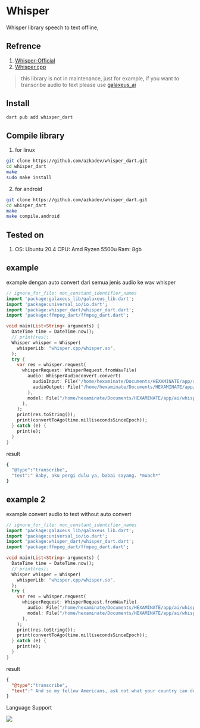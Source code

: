 # Whisper

Whisper library speech to text offline, 

## Refrence
1. [Whisper-Official](https://github.com/openai/whisper)
2. [Whisper.cpp](https://github.com/ggerganov/whisper.cpp)

> this library is not in maintenance, just for example, if you want to transcribe audio to text please use [galaxeus_ai](https://github.com/galaxeus/galaxeus-ai)

## Install

```bash
dart pub add whisper_dart
```

## Compile library

1. for linux
```bash
git clone https://github.com/azkadev/whisper_dart.git
cd whisper_dart
make
sudo make install
```

2. for android
```bash
git clone https://github.com/azkadev/whisper_dart.git
cd whisper_dart
make
make compile.android
```

## Tested on
1. OS: Ubuntu 20.4
   CPU: Amd Ryzen 5500u
   Ram: 8gb

## example
example dengan auto convert dari semua jenis audio ke wav whisper

```dart
// ignore_for_file: non_constant_identifier_names
import 'package:galaxeus_lib/galaxeus_lib.dart';
import 'package:universal_io/io.dart';
import 'package:whisper_dart/whisper_dart.dart';
import 'package:ffmpeg_dart/ffmpeg_dart.dart';

void main(List<String> arguments) {
  DateTime time = DateTime.now(); 
  // print(res);
  Whisper whisper = Whisper(
    whisperLib: "whisper.cpp/whisper.so",
  );
  try {
    var res = whisper.request(
      whisperRequest: WhisperRequest.fromWavFile(
        audio: WhisperAudioconvert.convert(
          audioInput: File("/home/hexaminate/Documents/HEXAMINATE/app/ai/whisper_dart/samples/audio.ogg"),
          audioOutput: File("/home/hexaminate/Documents/HEXAMINATE/app/ai/whisper_dart/samples/output.wav"),
        ),
        model: File("/home/hexaminate/Documents/HEXAMINATE/app/ai/whisper_dart/models/ggml-model-whisper-small.bin"),
      ),
    );
    print(res.toString());
    print(convertToAgo(time.millisecondsSinceEpoch));
  } catch (e) {
    print(e);
  }
}
```
result
```bash
{
  "@type":"transcribe",
  "text":" Baby, aku pergi dulu ya, babai sayang. *muach*"
}
```

## example 2

example convert audio to text without auto convert
```dart
// ignore_for_file: non_constant_identifier_names
import 'package:galaxeus_lib/galaxeus_lib.dart';
import 'package:universal_io/io.dart';
import 'package:whisper_dart/whisper_dart.dart';
import 'package:ffmpeg_dart/ffmpeg_dart.dart';

void main(List<String> arguments) {
  DateTime time = DateTime.now(); 
  // print(res);
  Whisper whisper = Whisper(
    whisperLib: "whisper.cpp/whisper.so",
  );
  try {
    var res = whisper.request(
      whisperRequest: WhisperRequest.fromWavFile(
        audio: File("/home/hexaminate/Documents/HEXAMINATE/app/ai/whisper_dart/samples/output.wav"),
        model: File("/home/hexaminate/Documents/HEXAMINATE/app/ai/whisper_dart/models/ggml-model-whisper-small.bin"),
      ),
    );
    print(res.toString());
    print(convertToAgo(time.millisecondsSinceEpoch));
  } catch (e) {
    print(e);
  }
}
```

result
```json
{
  "@type":"transcribe",
  "text":" And so my fellow Americans, ask not what your country can do for you, ask what you can do for your country."
}
```

Language Support 

![](https://github.com/openai/whisper/raw/main/language-breakdown.svg)